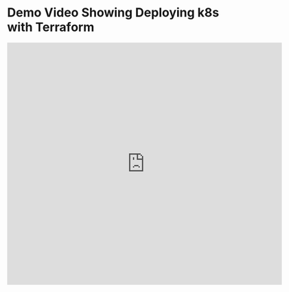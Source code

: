 <h1> Demo Video Showing Deploying k8s with Terraform </h1>

<div class="aspect-w-16 aspect-h-9">
<iframe src="https://player.vimeo.com/video/654552300?h=c61feb579b" width="640" height="564" frameborder="0" allow="autoplay; fullscreen" allowfullscreen></iframe>
</div>


